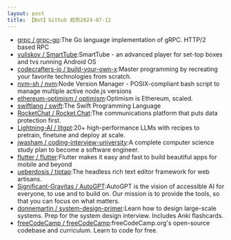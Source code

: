 ```yaml
---
layout: post
title: 【Bot】Github 趋势2024-07-12
---
```


* [grpc / grpc-go](https://github.com/grpc/grpc-go):The Go language implementation of gRPC. HTTP/2 based RPC
* [yuliskov / SmartTube](https://github.com/yuliskov/SmartTube):SmartTube - an advanced player for set-top boxes and tvs running Android OS
* [codecrafters-io / build-your-own-x](https://github.com/codecrafters-io/build-your-own-x):Master programming by recreating your favorite technologies from scratch.
* [nvm-sh / nvm](https://github.com/nvm-sh/nvm):Node Version Manager - POSIX-compliant bash script to manage multiple active node.js versions
* [ethereum-optimism / optimism](https://github.com/ethereum-optimism/optimism):Optimism is Ethereum, scaled.
* [swiftlang / swift](https://github.com/swiftlang/swift):The Swift Programming Language
* [RocketChat / Rocket.Chat](https://github.com/RocketChat/Rocket.Chat):The communications platform that puts data protection first.
* [Lightning-AI / litgpt](https://github.com/Lightning-AI/litgpt):20+ high-performance LLMs with recipes to pretrain, finetune and deploy at scale.
* [jwasham / coding-interview-university](https://github.com/jwasham/coding-interview-university):A complete computer science study plan to become a software engineer.
* [flutter / flutter](https://github.com/flutter/flutter):Flutter makes it easy and fast to build beautiful apps for mobile and beyond
* [ueberdosis / tiptap](https://github.com/ueberdosis/tiptap):The headless rich text editor framework for web artisans.
* [Significant-Gravitas / AutoGPT](https://github.com/Significant-Gravitas/AutoGPT):AutoGPT is the vision of accessible AI for everyone, to use and to build on. Our mission is to provide the tools, so that you can focus on what matters.
* [donnemartin / system-design-primer](https://github.com/donnemartin/system-design-primer):Learn how to design large-scale systems. Prep for the system design interview. Includes Anki flashcards.
* [freeCodeCamp / freeCodeCamp](https://github.com/freeCodeCamp/freeCodeCamp):freeCodeCamp.org's open-source codebase and curriculum. Learn to code for free.
